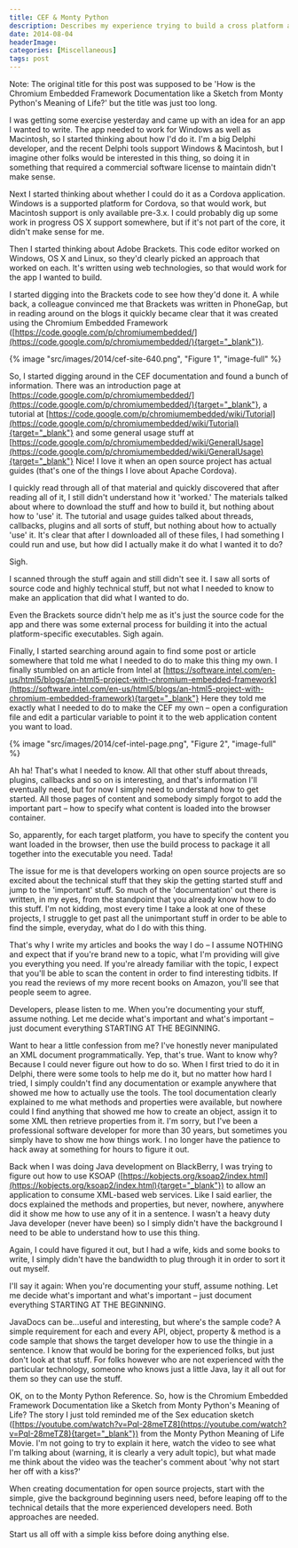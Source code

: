 ```yaml
---
title: CEF & Monty Python
description: Describes my experience trying to build a cross platform app and looking to the Chromium Embedded Framework as an option.
date: 2014-08-04
headerImage: 
categories: [Miscellaneous]
tags: post
---
```


Note: The original title for this post was supposed to be 'How is the Chromium Embedded Framework Documentation like a Sketch from Monty Python's Meaning of Life?' but the title was just too long.

I was getting some exercise yesterday and came up with an idea for an app I wanted to write. The app needed to work for Windows as well as Macintosh, so I started thinking about how I'd do it. I'm a big Delphi developer, and the recent Delphi tools support Windows & Macintosh, but I imagine other folks would be interested in this thing, so doing it in something that required a commercial software license to maintain didn't make sense.

Next I started thinking about whether I could do it as a Cordova application. Windows is a supported platform for Cordova, so that would work, but Macintosh support is only available pre-3.x. I could probably dig up some work in progress OS X support somewhere, but if it's not part of the core, it didn't make sense for me.

Then I started thinking about Adobe Brackets. This code editor worked on Windows, OS X and Linux, so they'd clearly picked an approach that worked on each. It's written using web technologies, so that would work for the app I wanted to build.

I started digging into the Brackets code to see how they'd done it. A while back, a colleague convinced me that Brackets was written in PhoneGap, but in reading around on the blogs it quickly became clear that it was created using the Chromium Embedded Framework ([https://code.google.com/p/chromiumembedded/](https://code.google.com/p/chromiumembedded/){target="_blank"}).

{% image "src/images/2014/cef-site-640.png", "Figure 1", "image-full" %}

So, I started digging around in the CEF documentation and found a bunch of information. There was an introduction page at [https://code.google.com/p/chromiumembedded/](https://code.google.com/p/chromiumembedded/){target="_blank"}, a tutorial at [https://code.google.com/p/chromiumembedded/wiki/Tutorial](https://code.google.com/p/chromiumembedded/wiki/Tutorial){target="_blank"} and some general usage stuff at [https://code.google.com/p/chromiumembedded/wiki/GeneralUsage](https://code.google.com/p/chromiumembedded/wiki/GeneralUsage){target="_blank"} 
Nice! I love it when an open source project has actual guides (that's one of the things I love about Apache Cordova).

I quickly read through all of that material and quickly discovered that after reading all of it, I still didn't understand how it 'worked.' The materials talked about where to download the stuff and how to build it, but nothing about how to 'use' it. The tutorial and usage guides talked about threads, callbacks, plugins and all sorts of stuff, but nothing about how to actually 'use' it. It's clear that after I downloaded all of these files, I had something I could run and use, but how did I actually make it do what I wanted it to do?

Sigh.

I scanned through the stuff again and still didn't see it. I saw all sorts of source code and highly technical stuff, but not what I needed to know to make an application that did what I wanted to do.

Even the Brackets source didn't help me as it's just the source code for the app and there was some external process for building it into the actual platform-specific executables. Sigh again.

  
Finally, I started searching around again to find some post or article somewhere that told me what I needed to do to make this thing my own. I finally stumbled on an article from Intel at [https://software.intel.com/en-us/html5/blogs/an-html5-project-with-chromium-embedded-framework](https://software.intel.com/en-us/html5/blogs/an-html5-project-with-chromium-embedded-framework){target="_blank"} Here they told me exactly what I needed to do to make the CEF my own – open a configuration file and edit a particular variable to point it to the web application content you want to load.

{% image "src/images/2014/cef-intel-page.png", "Figure 2", "image-full" %}

Ah ha! That's what I needed to know. All that other stuff about threads, plugins, callbacks and so on is interesting, and that's information I'll eventually need, but for now I simply need to understand how to get started. All those pages of content and somebody simply forgot to add the important part – how to specify what content is loaded into the browser container.

So, apparently, for each target platform, you have to specify the content you want loaded in the browser, then use the build process to package it all together into the executable you need. Tada!

The issue for me is that developers working on open source projects are so excited about the technical stuff that they skip the getting started stuff and jump to the 'important' stuff. So much of the 'documentation' out there is written, in my eyes, from the standpoint that you already know how to do this stuff. I'm not kidding, most every time I take a look at one of these projects, I struggle to get past all the unimportant stuff in order to be able to find the simple, everyday, what do I do with this thing.

That's why I write my articles and books the way I do – I assume NOTHING and expect that if you're brand new to a topic, what I'm providing will give you everything you need. If you're already familiar with the topic, I expect that you'll be able to scan the content in order to find interesting tidbits. If you read the reviews of my more recent books on Amazon, you'll see that people seem to agree.

Developers, please listen to me. When you're documenting your stuff, assume nothing. Let me decide what's important and what's important – just document everything STARTING AT THE BEGINNING.

Want to hear a little confession from me? I've honestly never manipulated an XML document programmatically. Yep, that's true. Want to know why? Because I could never figure out how to do so. When I first tried to do it in Delphi, there were some tools to help me do it, but no matter how hard I tried, I simply couldn't find any documentation or example anywhere that showed me how to actually use the tools. The tool documentation clearly explained to me what methods and properties were available, but nowhere could I find anything that showed me how to create an object, assign it to some XML then retrieve properties from it. I'm sorry, but I've been a professional software developer for more than 30 years, but sometimes you simply have to show me how things work. I no longer have the patience to hack away at something for hours to figure it out.

Back when I was doing Java development on BlackBerry, I was trying to figure out how to use KSOAP ([https://kobjects.org/ksoap2/index.html](https://kobjects.org/ksoap2/index.html){target="_blank"}) to allow an application to consume XML-based web services. Like I said earlier, the docs explained the methods and properties, but never, nowhere, anywhere did it show me how to use any of it in a sentence. I wasn't a heavy duty Java developer (never have been) so I simply didn't have the background I need to be able to understand how to use this thing.

Again, I could have figured it out, but I had a wife, kids and some books to write, I simply didn't have the bandwidth to plug through it in order to sort it out myself.

I'll say it again: When you're documenting your stuff, assume nothing. Let me decide what's important and what's important – just document everything STARTING AT THE BEGINNING.

JavaDocs can be…useful and interesting, but where's the sample code? A simple requirement for each and every API, object, property & method is a code sample that shows the target developer how to use the thingie in a sentence. I know that would be boring for the experienced folks, but just don't look at that stuff. For folks however who are not experienced with the particular technology, someone who knows just a little Java, lay it all out for them so they can use the stuff.

OK, on to the Monty Python Reference. So, how is the Chromium Embedded Framework Documentation like a Sketch from Monty Python's Meaning of Life? The story I just told reminded me of the Sex education sketch ([https://youtube.com/watch?v=PqI-28meTZ8](https://youtube.com/watch?v=PqI-28meTZ8){target="_blank"}) from the Monty Python Meaning of Life Movie. I'm not going to try to explain it here, watch the video to see what I'm talking about (warning, it is clearly a very adult topic), but what made me think about the video was the teacher's comment about 'why not start her off with a kiss?'

When creating documentation for open source projects, start with the simple, give the background beginning users need, before leaping off to the technical details that the more experienced developers need. Both approaches are needed.

Start us all off with a simple kiss before doing anything else.